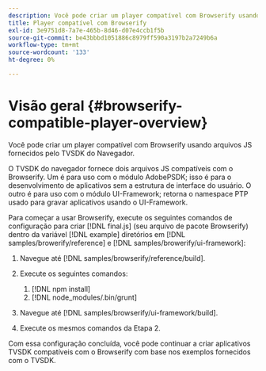 ```yaml
---
description: Você pode criar um player compatível com Browserify usando arquivos JS fornecidos pelo TVSDK do Navegador.
title: Player compatível com Browserify
exl-id: 3e9751d8-7a7e-465b-8d46-d07e4ccb1f5b
source-git-commit: be43bbbd1051886c8979ff590a3197b2a7249b6a
workflow-type: tm+mt
source-wordcount: '133'
ht-degree: 0%

---
```


# Visão geral {#browserify-compatible-player-overview}

Você pode criar um player compatível com Browserify usando arquivos JS fornecidos pelo TVSDK do Navegador.

O TVSDK do navegador fornece dois arquivos JS compatíveis com o Browserify. Um é para uso com o módulo AdobePSDK; isso é para o desenvolvimento de aplicativos sem a estrutura de interface do usuário. O outro é para uso com o módulo UI-Framework; retorna o namespace PTP usado para gravar aplicativos usando o UI-Framework.

Para começar a usar Browserify, execute os seguintes comandos de configuração para criar [!DNL final.js] (seu arquivo de pacote Browserify) dentro da variável [!DNL example] diretórios em [!DNL samples/browerify/reference] e [!DNL samples/browerify/ui-framework]:

1. Navegue até [!DNL samples/browserify/reference/build].
1. Execute os seguintes comandos:

   1. [!DNL npm install]
   1. [!DNL node_modules/.bin/grunt]

1. Navegue até [!DNL samples/browserify/ui-framework/build].
1. Execute os mesmos comandos da Etapa 2.

Com essa configuração concluída, você pode continuar a criar aplicativos TVSDK compatíveis com o Browserify com base nos exemplos fornecidos com o TVSDK.
